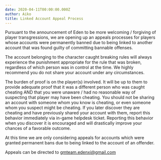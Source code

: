 ```yaml
---
date: 2020-04-11T00:00:00.000Z
author: Aiko
title: Linked Account Appeal Process
---
```

Pursuant to the announcement of Eden to be more welcoming / forgiving of player transgressions, we are opening up an appeals processes for players whose accounts were permanently banned due to being linked to another account that was found guilty of committing bannable offenses.

The account belonging to the character caught breaking rules will always experience the punishment appropriate for the rule that was broken, regardless of which person was in control at the time. We highly recommend you do not share your account under any circumstances.

The burden of proof is on the player(s) involved. It will be up to them to provide adequate proof that it was a different person who was caught cheating AND that you were unaware / had no reasonable way of suspecting that player may have been cheating. You should not be sharing an account with someone whom you know is cheating, or even someone whom you suspect might be cheating. If you later discover they are cheating and have previously shared your account with them, report this behavior immediately via in-game helpdesk ticket. Reporting this behavior when you discover it is encouraged and will drastically improve your chances of a favorable outcome.

At this time we are only considering appeals for accounts which were granted permanent bans due to being linked to the account of an offender.

Appeals can be directed to [gmteam.edenxi@gmail.com](mailto:gmteam.edenxi@gmail.com)
